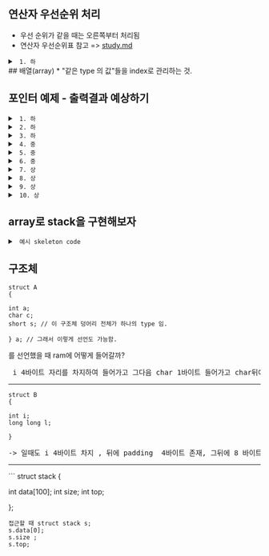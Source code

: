 ## 연산자 우선순위 처리
* 우선 순위가 같을 때는 오른쪽부터 처리됨
* 연산자 우선순위표 참고 => [study.md](https://github.com/yeochaeeon/C_basic/blob/main/study.md)

<details>
  <summary><code> 1. 하 </code></summary>
  <div markdown="1">
	  
```c
  
#include <stdio.h>

int main() {
    int x = 5;
    int y;

    y = x++;  // 후위 증가 연산자
    printf("x: %d, y: %d\n", x, y);  // 출력: x: 6, y: 5

    x = 5;    // x 값을 다시 5로 초기화
    y = ++x;  // 전위 증가 연산자
    printf("x: %d, y: %d\n", x, y);  // 출력: x: 6, y: 6

    return 0;
}

```
</details>
## 배열(array)
* "같은 type 의 값"들을 index로 관리하는 것.


## 포인터 예제 - 출력결과 예상하기

<details>
  <summary><code> 1. 하 </code></summary>
  <div markdown="1">
	  
```c
  
#include <stdio.h>

int main( void )
{
	int x = 10;
	int *p = &x;
	printf( "%d", *p );
	return 0;
}

```
</details>

<details>
  <summary><code> 2. 하 </code></summary>
  <div markdown="1">
	  
```c
  
#include <stdio.h>

int main( void )
{
	int x = 10;
	int y = 20;
	int *p1 = &x;
	int *p2 = &y;
	printf( "%d %d", *p1, *p2 );
	return 0;
}

```
</details>

<details>
  <summary><code> 3. 하 </code></summary>
  <div markdown="1">
	  
```c
  
#include <stdio.h>

int main( void )
{
	int x = 10;
	int *p = &x;
	*p = 20;
	printf( "%d", x );
	return 0;
}

```
</details>

<details>
  <summary><code> 4. 중 </code></summary>
  <div markdown="1">
	  
```c
  
#include <stdio.h>

void updateValue( int *p )
{
	*p = 30;
}

int main( void )
{
	int x = 10;
	updateValue( &x );
	printf( "%d", x );
	return 0;
}

```
</details>
<details>
  <summary><code> 5. 중 </code></summary>
  <div markdown="1">
	  
```c
  
#include <stdio.h>

int main( void )
{
    int x = 10;
    int *p1 = &x;
    int **p2 = &p1;
    printf( "%d", **p2 );
    return 0;
}

```
</details>
<details>
  <summary><code> 6. 중  </code></summary>
  <div markdown="1">
	  
```c
  
void swap( int *a, int *b )
{
    int temp = *a;
    *a = *b;
    *b = temp;
}

int main( void )
{
    int x = 10;
    int y = 20;
    swap( &x, &y );
    printf( "%d %d", x, y );
    return 0;
}

```
</details>
<details>
  <summary><code> 7. 상  </code></summary>
  <div markdown="1">
	  
```c
  
void change( int **q )
{
    int y = 20;
    *q = &y;
}

int main( void )
{
    int x = 10;
    int *p = &x;
    change( &p );
    printf( "%d", *p );
    return 0;
}

```
</details>
<details>
  <summary><code> 8. 상  </code></summary>
  <div markdown="1">
	  
```c
void update( int **p )
{
    int y = 50;
    *p = &y;
}
int main( void )
{
    int x = 10;
    int *p = &x;
    update( &p );
    printf( "%d", x );
    return 0;
}

```
</details>
<details>
  <summary><code> 9. 상  </code></summary>
  <div markdown="1">
	  
```c
  
void update( int **p )
{
    int y = 50;
    *p = &y;
}
int main( void )
{
    int x = 10;
    int *p = &x;
    update( &p );
    printf( "%d", *p );
    return 0;
}

```
</details>
<details>
  <summary><code> 10. 상  </code></summary>
  <div markdown="1">
	  
```c
  
void modify( int **ptr )
{
    int local = 25;
    *ptr = &local;
}
int main( void )
{
    int a = 10;
    int *p = &a;
    modify( &p );

    printf( "%d", *p );

    return 0;
}

```
</details>
	  
##  array로 stack을 구현해보자
<details>
  <summary><code> 예시 skeleton code </code></summary>
  <div markdown="1">
	  
```c
	  
#include <stdio.h>

#define MAX_STACK_SIZE 100

// push data to stack
// data to update : stack, size, top_index
voidpush( int new_data, int stack[], int *top_index, int *cur_size )
{
	// check that stack is full
	if ( TODO )
	{
		printf( "Stack is full\n" );
		return;
	}

	// push data to stack
	// TODO
}


// pop data from stack
// data to update : stack, size, top_index
void pop( int stack[], int *top_index, int *cur_size )
{
	// check that stack is empty
	if ( TODO )
	{
		printf( "Stack is empty\n" );
		return;
	}

	// pop data from stack
	// TODO
}

// return top data
// data to update : none
int top( int stack[], int top_index, int cur_size )
{
	if ( TODO )
	{
		printf( "Stack is empty\n" );
		return 0;
	}

	// TODO
}

// print stack
// data to update : none
void print_stack( int stack[], int cur_size )
{
	printf( "----stack----\n" );
	// check that stack is empty
	if ( TODO )
	{
		printf( "Stack is empty\n" );
		printf( "-------------\n" );
		return;
	}
	// print all stack data
	// ex )
	// ----stack----
	// 1 <- top
	// 3
	// 4
	// 5
	// -------------
	// TODO
	printf( "-------------\n" );
}

int main( void )
{
	int stack[MAX_STACK_SIZE];
	int top_index = -1;
	int cur_size = 0;

	while ( 1 )
	{
		int select;
		printf( "\n0. quit\n" );
		printf( "1. push\n" );
		printf( "2. pop\n" );
		printf( "3. print top\n" );
		printf( "4. print size\n" );
		printf( "5. print stack\n" );
		printf( " > " );
		scanf( "%d", &select );
		switch( select )
		{
			case 0: // quit
				return 0;
			case 1: // push
			{
				int new_data;
				printf( "input new data : " );
				scanf( "%d", &new_data );
				push( new_data, stack, &top_index, &cur_size );
				print_stack( stack, cur_size );
				break;
			}
			case 2: // pop
			{
				pop( stack, &top_index, &cur_size );
				print_stack( stack, cur_size );
				break;
			}
			case 3: // print top
			{
				printf( "Top : %d\n", top( stack, top_index, cur_size ) );
				break;
			}
			case 4: // print current stack size
			{
				printf( "Current size : %d\n", cur_size );
				break;
			}
			case 5: // print stack
			{
				print_stack( stack, cur_size );
				break;
			}
			default :
			{
				printf( "Wrong input!\n" );
				break;
			}
		}
	}

	return 0;
}
```
</details>


## 구조체 
```
struct A
{

int a;
char c;
short s; // 이 구조체 덩어리 전체가 하나의 type 임.

} a; // 그래서 이렇게 선언도 가능함.

```

를 선언했을 때 ram에 어떻게 들어갈까?

<pre> i 4바이트 자리를 차지하여 들어가고 그다음 char 1바이트 들어가고 char뒤에 padding 이 생기고 그 뒤에 short 2바이트 들어감.</pre>

<hr>

```
struct B
{

int i;
long long l;

}
```
<pre>-> 일때도 i 4바이트 차지 , 뒤에 padding  4바이트 존재, 그뒤에 8 바이트 차지함.</pre>

<hr>
```
struct stack
{

int data[100];
int size;
int top;

};
```
접근할 때 struct stack s;
s.data[0];
s.size ;
s.top;


